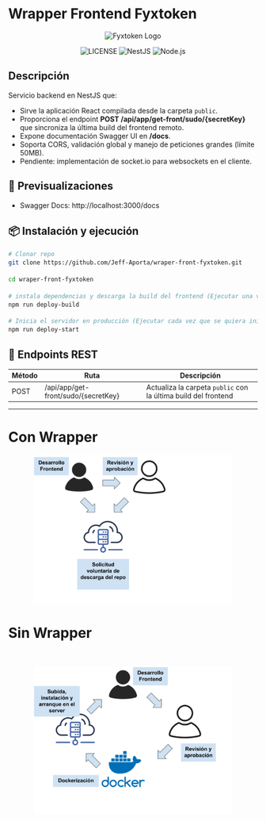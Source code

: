 # Wrapper Frontend Fyxtoken

<p align="center">
  <img src="https://fyxtokentech.github.io/frontend-fyxtoken/img/metadata/logo-main.svg" alt="Fyxtoken Logo" width="200" />
</p>

<p align="center">
 <img src="https://img.shields.io/badge/License-Private-red" alt="LICENSE"/> <img src="https://img.shields.io/badge/NestJS-11.0.1-e0234e" alt="NestJS"/> <img src="https://img.shields.io/badge/Node.js-%3E%3D16-brightgreen" alt="Node.js"/>
</p>

## Descripción

Servicio backend en NestJS que:
- Sirve la aplicación React compilada desde la carpeta `public`.
- Proporciona el endpoint **POST /api/app/get-front/sudo/{secretKey}** que sincroniza la última build del frontend remoto.
- Expone documentación Swagger UI en **/docs**.
- Soporta CORS, validación global y manejo de peticiones grandes (límite 50MB).
- Pendiente: implementación de socket.io para websockets en el cliente.

## 🔗 Previsualizaciones

- Swagger Docs: http://localhost:3000/docs  

## 📦 Instalación y ejecución

```bash
# Clonar repo
git clone https://github.com/Jeff-Aporta/wraper-front-fyxtoken.git

cd wraper-front-fyxtoken

# instala dependencias y descarga la build del frontend (Ejecutar una vez)
npm run deploy-build

# Inicia el servidor en producción (Ejecutar cada vez que se quiera iniciar el servidor)
npm run deploy-start
```  

## 🎯 Endpoints REST

| Método | Ruta                   | Descripción                               |
|--------|------------------------|-------------------------------------------|
| POST   | /api/app/get-front/sudo/{secretKey}     | Actualiza la carpeta `public` con la última build del frontend |

---

<h1>Con Wrapper</h1>
<p align="center">
  <img src="static/con-wrapper.svg" alt="Con Wrapper" width="400px" />
</p>

<h1>Sin Wrapper</h1>

<br/>
<p align="center">
    <img src="static/sin-wrapper.svg" alt="Sin Wrapper" width="400px"  />
</p>